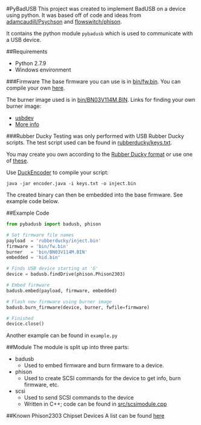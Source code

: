 #PyBadUSB
This project was created to implement BadUSB on a device using python.  It was based off of code and ideas from [adamcaudill/Psychson](https://github.com/adamcaudill/Psychson) and [flowswitch/phison](https://bitbucket.org/flowswitch/phison).

It contains the python module ```pybadusb``` which is used to communicate with a USB device.

##Requirements
* Python 2.7.9
* Windows environment

###Firmware
The base firmware you can use is in [bin/fw.bin](bin/fw.bin).
You can compile your own [here](https://github.com/adamcaudill/Psychson/tree/master/firmware).

The burner image used is in [bin/BN03V114M.BIN](bin/BN03V114M.BIN).
Links for finding your own burner image:
* [usbdev](http://www.usbdev.ru/files/phison/)
* [More info](https://github.com/adamcaudill/Psychson/wiki/Obtaining-a-Burner-Image)

###Rubber Ducky
Testing was only performed with USB Rubber Ducky scripts.  The test script used can be found in [rubberducky/keys.txt](rubberducky/keys.txt).

You may create you own according to the [Rubber Ducky format](https://github.com/hak5darren/USB-Rubber-Ducky/wiki/Duckyscript) or use one of [these](https://github.com/hak5darren/USB-Rubber-Ducky/wiki/Payloads).

Use [DuckEncoder](https://code.google.com/p/ducky-decode/downloads/detail?name=DuckEncoder_2.6.3.zip&can=2&q=) to compile your script:
```
java -jar encoder.java -i keys.txt -o inject.bin
```
The created binary can then be embedded into the base firmware.  See example code below.

##Example Code
```python
from pybadusb import badusb, phison

# Set firmware file names
payload  = 'rubberducky/inject.bin'
firmware = 'bin/fw.bin'
burner   = 'bin/BN03V114M.BIN'
embedded = 'hid.bin'

# Finds USB device starting at 'G'
device = badusb.findDrive(phison.Phison2303)

# Embed firmware
badusb.embed(payload, firmware, embedded)

# Flash new firmware using burner image
badusb.burn_firmware(device, burner, fwfile=firmware)

# Finished
device.close()
```
Another example can be found in ```example.py```

##Module
The module is split up into three parts:
* badusb
  - Used to embed firmware and burn firmware to a device.
* phison
  - Used to create SCSI commands for the device to get info, burn firmware, etc.
* scsi
  - Used to send SCSI commands to the device
  - Written in C++; code can be found in [src/scsimodule.cpp](src/scsimodule.cpp)

##Known Phison2303 Chipset Devices
A list can be found [here](https://github.com/adamcaudill/Psychson/wiki/Known-Supported-Devices)
